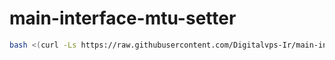 # main-interface-mtu-setter

```bash
bash <(curl -Ls https://raw.githubusercontent.com/Digitalvps-Ir/main-interface-mtu-setter/main/script.sh)
```
